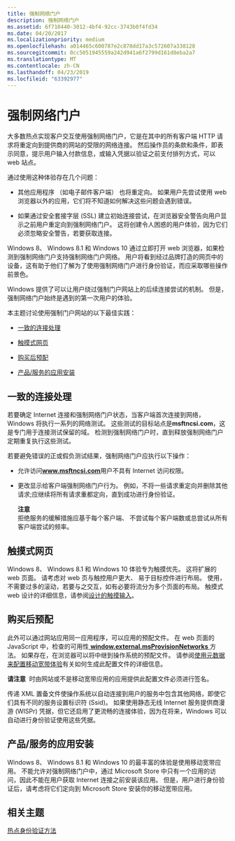 ```yaml
---
title: 强制网络门户
description: 强制网络门户
ms.assetid: 6f710440-3012-4bf4-92cc-3743b0f4fd34
ms.date: 04/20/2017
ms.localizationpriority: medium
ms.openlocfilehash: a014465c600787e2c878dd17a3c572607a338128
ms.sourcegitcommit: 0cc5051945559a242d941a6f2799d161d8eba2a7
ms.translationtype: MT
ms.contentlocale: zh-CN
ms.lasthandoff: 04/23/2019
ms.locfileid: "63392977"
---
```

# <a name="captive-portals"></a>强制网络门户


大多数热点实现客户交互使用强制网络门户，它是在其中的所有客户端 HTTP 请求将重定向到提供商的网站的受限的网络连接。 然后操作员的条款和条件，即表示同意，提示用户输入付款信息，或输入凭据以验证之前支付排列方式，可以 web 站点。

通过使用这种体验存在几个问题：

-   其他应用程序 （如电子邮件客户端） 也将重定向。 如果用户先尝试使用 web 浏览器以外的应用，它们将不知道如何解决这些问题会遇到错误。

-   如果通过安全套接字层 (SSL) 建立初始连接尝试，在浏览器安全警告向用户显示之前用户重定向到强制网络门户。 这将创建令人困惑的用户体验，因为它们必须忽略安全警告，若要获取连接。

Windows 8、 Windows 8.1 和 Windows 10 通过立即打开 web 浏览器，如果检测到强制网络门户支持强制网络门户网络。 用户将看到经过品牌打造的网页中的设备，这有助于他们了解为了使用强制网络门户进行身份验证，而应采取哪些操作前景色。

Windows 提供了可以让用户绕过强制门户网站上的后续连接尝试的机制。 但是，强制网络门户始终是遇到的第一次用户的体验。

本主题讨论使用强制门户网站的以下最佳实践：

-   [一致的连接处理](#cch)

-   [触摸式网页](#touchfr)

-   [购买后预配](#pap)

-   [产品/服务的应用安装](#appinst)

## <a name="span-idcchspanspan-idcchspanconsistent-connection-handling"></a><span id="cch"></span><span id="CCH"></span>一致的连接处理


若要确定 Internet 连接和强制网络门户状态，当客户端首次连接到网络，Windows 将执行一系列的网络测试。 这些测试的目标站点是**msftncsi.com**，这是专门用于连接测试保留的域。 检测到强制网络门户时，直到释放强制网络门户定期重复执行这些测试。

若要避免错误的正或假负测试结果，强制网络门户应执行以下操作：

- 允许访问<strong>www.msftncsi.com</strong>用户不具有 Internet 访问权限。

- 更改显示给客户端强制网络门户行为。 例如，不将一些请求重定向并删除其他请求;应继续将所有请求重都定向，直到成功进行身份验证。

  **注意**  
  拒绝服务的缓解措施应基于每个客户端、 不尝试每个客户端数或总尝试从所有客户端尝试的频率。

     

## <a name="span-idtouchfrspanspan-idtouchfrspantouch-friendly-web-pages"></a><span id="touchfr"></span><span id="TOUCHFR"></span>触摸式网页


Windows 8、 Windows 8.1 和 Windows 10 体验专为触摸优先。 这将扩展的 web 页面。 请考虑对 web 页与触控用户更大、 易于目标控件进行布局。 使用，不需要过多的滚动，若要与之交互，如有必要将流分为多个页面的布局。 触摸式 web 设计的详细信息，请参阅[设计的触摸输入](https://msdn.microsoft.com/library/windows/apps/hh465415.aspx)。

## <a name="span-idpapspanspan-idpapspanprovision-after-purchase"></a><span id="pap"></span><span id="PAP"></span>购买后预配


此外可以通过网站应用同一应用程序，可以应用的预配文件。 在 web 页面的 JavaScript 中，检查的可用性[ **window.external.msProvisionNetworks** ](https://msdn.microsoft.com/library/dn529170)方法。 如果存在，在浏览器可以将中继到操作系统的预配文件。 请参阅[使用元数据来配置移动宽带体验](using-metadata-to-configure-mobile-broadband-experiences.md)有关如何生成此配置文件的详细信息。

**请注意**  时由网站或不是移动宽带应用的应用提供此配置文件必须进行签名。

 

传递 XML 置备文件使操作系统以自动连接到用户的服务中包含其他网络，即使它们具有不同的服务设置标识符 (Ssid)。 如果使用静态无线 Internet 服务提供商漫游 (WISPr) 凭据，但它还启用了更流畅的连接体验，因为在将来，Windows 可以自动进行身份验证使用这些凭据。

## <a name="span-idappinstspanspan-idappinstspanoffer-app-installation"></a><span id="appinst"></span><span id="APPINST"></span>产品/服务的应用安装


Windows 8、 Windows 8.1 和 Windows 10 的最丰富的体验是使用移动宽带应用。 不能允许对强制网络门户中，通过 Microsoft Store 中只有一个应用的访问，因此不能在用户获取 Internet 连接之前安装该应用。 但是，用户进行身份验证后，请考虑将它们定向到 Microsoft Store 安装你的移动宽带应用。

## <a name="span-idrelatedtopicsspanrelated-topics"></a><span id="related_topics"></span>相关主题


[热点身份验证方法](hotspot-authentication-methods.md)

 

 






